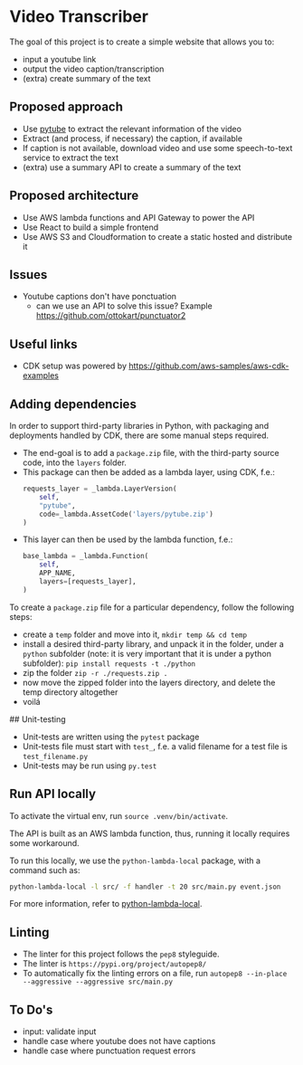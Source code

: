 # Video Transcriber

The goal of this project is to create a simple website that allows you to:
  * input a youtube link
  * output the video caption/transcription
  * (extra) create summary of the text

## Proposed approach

* Use [pytube](https://github.com/pytube/pytube) to extract the relevant information of the video
* Extract (and process, if necessary) the caption, if available 
* If caption is not available, download video and use some speech-to-text service to extract the text
* (extra) use a summary API to create a summary of the text

## Proposed architecture

* Use AWS lambda functions and API Gateway to power the API
* Use React to build a simple frontend
* Use AWS S3 and Cloudformation to create a static hosted and distribute it

## Issues

* Youtube captions don't have ponctuation
    * can we use an API to solve this issue? Example https://github.com/ottokart/punctuator2
    
## Useful links

* CDK setup was powered by https://github.com/aws-samples/aws-cdk-examples

## Adding dependencies 

In order to support third-party libraries in Python, with packaging and deployments handled by CDK, 
there are some manual steps required.
* The end-goal is to add a `package.zip` file, with the third-party source code, into the `layers` folder.
* This package can then be added as a lambda layer, using CDK, f.e.: 
    ```python
    requests_layer = _lambda.LayerVersion(
        self, 
        "pytube",
        code=_lambda.AssetCode('layers/pytube.zip')
    )
    ``` 
* This layer can then be used by the lambda function, f.e.:
    ```python
    base_lambda = _lambda.Function(
        self, 
        APP_NAME,
        layers=[requests_layer],
    )
    ```
    
To create a `package.zip` file for a particular dependency, follow the following steps:
  * create a `temp` folder and move into it, `mkdir temp && cd temp`
  * install a desired third-party library, and unpack it in the folder, under a `python` subfolder 
  (note: it is very important that it is under a python subfolder): `pip install requests -t ./python`
  * zip the folder `zip -r ./requests.zip .`
  * now move the zipped folder into the layers directory, and delete the temp directory altogether
  * voilá


## Unit-testing

* Unit-tests are written using the `pytest` package
* Unit-tests file must start with `test_`, f.e. a valid filename for a test file is `test_filename.py`
* Unit-tests may be run using `py.test`


## Run API locally

To activate the virtual env, run `source .venv/bin/activate`.

The API is built as an AWS lambda function, thus, running it locally requires some workaround.

To run this locally, we use the `python-lambda-local` package, with a command such as:
```bash
python-lambda-local -l src/ -f handler -t 20 src/main.py event.json
```

For more information, refer to [python-lambda-local](https://github.com/HDE/python-lambda-local).


## Linting

* The linter for this project follows the `pep8` styleguide.
* The linter is `https://pypi.org/project/autopep8/`
* To automatically fix the linting errors on a file, run `autopep8 --in-place --aggressive --aggressive src/main.py`


## To Do's

* input: validate input
* handle case where youtube does not have captions
* handle case where punctuation request errors